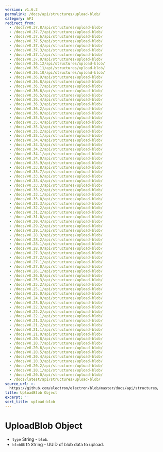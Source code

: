 ```yaml
---
version: v1.6.2
permalink: /docs/api/structures/upload-blob/
category: API
redirect_from:
  - /docs/v0.37.8/api/structures/upload-blob/
  - /docs/v0.37.7/api/structures/upload-blob/
  - /docs/v0.37.6/api/structures/upload-blob/
  - /docs/v0.37.5/api/structures/upload-blob/
  - /docs/v0.37.4/api/structures/upload-blob/
  - /docs/v0.37.3/api/structures/upload-blob/
  - /docs/v0.37.1/api/structures/upload-blob/
  - /docs/v0.37.0/api/structures/upload-blob/
  - /docs/v0.36.12/api/structures/upload-blob/
  - /docs/v0.36.11/api/structures/upload-blob/
  - /docs/v0.36.10/api/structures/upload-blob/
  - /docs/v0.36.9/api/structures/upload-blob/
  - /docs/v0.36.8/api/structures/upload-blob/
  - /docs/v0.36.7/api/structures/upload-blob/
  - /docs/v0.36.6/api/structures/upload-blob/
  - /docs/v0.36.5/api/structures/upload-blob/
  - /docs/v0.36.4/api/structures/upload-blob/
  - /docs/v0.36.3/api/structures/upload-blob/
  - /docs/v0.36.2/api/structures/upload-blob/
  - /docs/v0.36.0/api/structures/upload-blob/
  - /docs/v0.35.5/api/structures/upload-blob/
  - /docs/v0.35.4/api/structures/upload-blob/
  - /docs/v0.35.3/api/structures/upload-blob/
  - /docs/v0.35.2/api/structures/upload-blob/
  - /docs/v0.35.1/api/structures/upload-blob/
  - /docs/v0.34.4/api/structures/upload-blob/
  - /docs/v0.34.3/api/structures/upload-blob/
  - /docs/v0.34.2/api/structures/upload-blob/
  - /docs/v0.34.1/api/structures/upload-blob/
  - /docs/v0.34.0/api/structures/upload-blob/
  - /docs/v0.33.9/api/structures/upload-blob/
  - /docs/v0.33.8/api/structures/upload-blob/
  - /docs/v0.33.7/api/structures/upload-blob/
  - /docs/v0.33.6/api/structures/upload-blob/
  - /docs/v0.33.4/api/structures/upload-blob/
  - /docs/v0.33.3/api/structures/upload-blob/
  - /docs/v0.33.2/api/structures/upload-blob/
  - /docs/v0.33.1/api/structures/upload-blob/
  - /docs/v0.33.0/api/structures/upload-blob/
  - /docs/v0.32.3/api/structures/upload-blob/
  - /docs/v0.32.2/api/structures/upload-blob/
  - /docs/v0.31.2/api/structures/upload-blob/
  - /docs/v0.31.0/api/structures/upload-blob/
  - /docs/v0.30.4/api/structures/upload-blob/
  - /docs/v0.29.2/api/structures/upload-blob/
  - /docs/v0.29.1/api/structures/upload-blob/
  - /docs/v0.28.3/api/structures/upload-blob/
  - /docs/v0.28.2/api/structures/upload-blob/
  - /docs/v0.28.1/api/structures/upload-blob/
  - /docs/v0.28.0/api/structures/upload-blob/
  - /docs/v0.27.3/api/structures/upload-blob/
  - /docs/v0.27.2/api/structures/upload-blob/
  - /docs/v0.27.1/api/structures/upload-blob/
  - /docs/v0.27.0/api/structures/upload-blob/
  - /docs/v0.26.1/api/structures/upload-blob/
  - /docs/v0.26.0/api/structures/upload-blob/
  - /docs/v0.25.3/api/structures/upload-blob/
  - /docs/v0.25.2/api/structures/upload-blob/
  - /docs/v0.25.1/api/structures/upload-blob/
  - /docs/v0.25.0/api/structures/upload-blob/
  - /docs/v0.24.0/api/structures/upload-blob/
  - /docs/v0.23.0/api/structures/upload-blob/
  - /docs/v0.22.3/api/structures/upload-blob/
  - /docs/v0.22.2/api/structures/upload-blob/
  - /docs/v0.22.1/api/structures/upload-blob/
  - /docs/v0.21.3/api/structures/upload-blob/
  - /docs/v0.21.2/api/structures/upload-blob/
  - /docs/v0.21.1/api/structures/upload-blob/
  - /docs/v0.21.0/api/structures/upload-blob/
  - /docs/v0.20.8/api/structures/upload-blob/
  - /docs/v0.20.7/api/structures/upload-blob/
  - /docs/v0.20.6/api/structures/upload-blob/
  - /docs/v0.20.5/api/structures/upload-blob/
  - /docs/v0.20.4/api/structures/upload-blob/
  - /docs/v0.20.3/api/structures/upload-blob/
  - /docs/v0.20.2/api/structures/upload-blob/
  - /docs/v0.20.1/api/structures/upload-blob/
  - /docs/v0.20.0/api/structures/upload-blob/
  - /docs/latest/api/structures/upload-blob/
source_url: >-
  https://github.com/electron/electron/blob/master/docs/api/structures/upload-blob.md
title: UploadBlob Object
excerpt: ''
sort_title: upload-blob
---
```



<!--

Greetings, Electron hacker!

This file is generated automatically, so it should not be edited.

To make changes, head over to the electron/electron repository:

https://github.com/electron/electron/blob/master/docs/api/structures/upload-blob.md

-->

# UploadBlob Object

*   `type` String - `blob`.
*   `blobUUID` String - UUID of blob data to upload.
